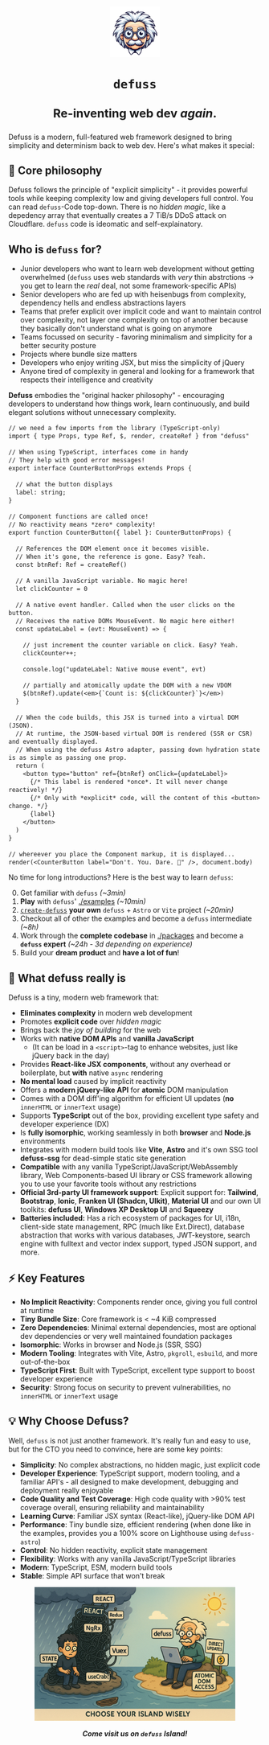 <h1 align="center">

<img src="assets/defuss_mascott.png" width="100px" />

<p align="center">
  <code>defuss</code>
</p>

<sup align="center">

Re-inventing web dev _again_.

</sup>

</h1>

Defuss is a modern, full-featured web framework designed to bring simplicity and determinism back to web dev. Here's what makes it special:

## 🎯 Core philosophy
Defuss follows the principle of "explicit simplicity" - it provides powerful tools while keeping complexity low and giving developers full control. You can read `defuss`-Code top-down. There is no _hidden magic_, like a depedency array that eventually creates a 7 TiB/s DDoS attack on Cloudflare. `defuss` code is ideomatic and self-explainatory. 

## Who is `defuss` for?

- Junior developers who want to learn web development without getting overwhelmed (`defuss` uses web standards with _very_ thin abstrctions -> you get to learn the _real_ deal, not some framework-specific APIs)
- Senior developers who are fed up with heisenbugs from complexity, dependency hells and endless abstractions layers
- Teams that prefer explicit over implicit code and want to maintain control over complexity, not layer one complexity on top of another because they basically don't understand what is going on anymore
- Teams focussed on security - favoring minimalism and simplicity for a better security posture
- Projects where bundle size matters
- Developers who enjoy writing JSX, but miss the simplicity of jQuery
- Anyone tired of complexity in general and looking for a framework that respects their intelligence and creativity

 **Defuss** embodies the "original hacker philosophy" - encouraging developers to understand how things work, learn continuously, and build elegant solutions without unnecessary complexity.

```tsx
// we need a few imports from the library (TypeScript-only)
import { type Props, type Ref, $, render, createRef } from "defuss"

// When using TypeScript, interfaces come in handy
// They help with good error messages!
export interface CounterButtonProps extends Props {

  // what the button displays
  label: string;
}

// Component functions are called once! 
// No reactivity means *zero* complexity!
export function CounterButton({ label }: CounterButtonProps) {

  // References the DOM element once it becomes visible.
  // When it's gone, the reference is gone. Easy? Yeah.
  const btnRef: Ref = createRef()

  // A vanilla JavaScript variable. No magic here!
  let clickCounter = 0

  // A native event handler. Called when the user clicks on the button.
  // Receives the native DOMs MouseEvent. No magic here either!
  const updateLabel = (evt: MouseEvent) => {

    // just increment the counter variable on click. Easy? Yeah.
    clickCounter++;

    console.log("updateLabel: Native mouse event", evt)

    // partially and atomically update the DOM with a new VDOM  
    $(btnRef).update(<em>{`Count is: ${clickCounter}`}</em>)
  }

  // When the code builds, this JSX is turned into a virtual DOM (JSON).
  // At runtime, the JSON-based virtual DOM is rendered (SSR or CSR) and eventually displayed.
  // When using the defuss Astro adapter, passing down hydration state is as simple as passing one prop.
  return (
    <button type="button" ref={btnRef} onClick={updateLabel}>
      {/* This label is rendered *once*. It will never change reactively! */}
      {/* Only with *explicit* code, will the content of this <button> change. */}
      {label}
    </button>
  )
}

// whereever you place the Component markup, it is displayed...
render(<CounterButton label="Don't. You. Dare. 👀" />, document.body)
```

No time for long introductions? Here is the best way to learn `defuss`:

0. Get familiar with `defuss` [](https://stackblitz.com/github/kyr0/defuss/tree/main/examples/with-astro-ts?file=src%2Fcomponents%2FApp.tsx) *(~3min)*
1. **Play** with `defuss`' [./examples](examples/) *(~10min)*
2. [`create-defuss`](https://github.com/kyr0/defuss/tree/main/packages/create-defuss#-getting-started) **your own** `defuss` + `Astro` or `Vite` project  *(~20min)*
3. Checkout all of other the examples and become a `defuss` intermediate *(~8h)*
4. Work through the **complete codebase** in [./packages](packages/) and become a **`defuss` expert** *(~24h - 3d depending on experience)*
5. Build your **dream product** and **have a lot of fun**!

## 🔧 What defuss really is
Defuss is a tiny, modern web framework that:

- **Eliminates complexity** in modern web development
- Promotes **explicit code** over _hidden magic_
- Brings back the *joy of building* for the web
- Works with **native DOM APIs** and **vanilla JavaScript**
  - (It can be load in a `<script>`-tag to enhance websites, just like jQuery back in the day)
- Provides **React-like JSX components**, without any overhead or boilerplate, but **with** native <code>async</code> rendering
- **No mental load** caused by implicit reactivity 
- Offers a **modern jQuery-like API** for **atomic** DOM manipulation
- Comes with a DOM diff'ing algorithm for efficient UI updates (**no** `innerHTML` or `innerText` usage)
- Supports **TypeScript** out of the box, providing excellent type safety and developer experience (DX)
- Is **fully isomorphic**, working seamlessly in both **browser** and **Node.js** environments
- Integrates with modern build tools like **Vite**, **Astro** and it's own SSG tool **defuss-ssg** for dead-simple static site generation
- **Compatible** with any vanilla TypeScript/JavaScript/WebAssembly library, Web Components-based UI library or CSS framework allowing you to use your favorite tools without any restrictions
- **Official 3rd-party UI framework support**: Explicit support for: **Tailwind**, **Bootstrap**, **Ionic**, **Franken UI (Shadcn, UIkit)**, **Material UI** and our own UI toolkits: **defuss UI**, **Windows XP Desktop UI** and **Squeezy**
- **Batteries included:** Has a rich ecosystem of packages for UI, i18n, client-side state management, RPC (much like Ext.Direct), database abstraction that works with various databases, JWT-keystore, search engine with fulltext and vector index support, typed JSON support, and more.

## ⚡ Key Features
- **No Implicit Reactivity**: Components render once, giving you full control at runtime
- **Tiny Bundle Size**: Core framework is < ~4 KiB compressed
- **Zero Dependencies**: Minimal external dependencies, most are optional dev dependencies or very well maintained foundation packages
- **Isomorphic**: Works in browser and Node.js (SSR, SSG)
- **Modern Tooling**: Integrates with Vite, Astro, `pkgroll`, `esbuild`, and more out-of-the-box
- **TypeScript First**: Built with TypeScript, excellent type support to boost developer experience
- **Security**: Strong focus on security to prevent vulnerabilities, no `innerHTML` or `innerText` usage

## 💡 Why Choose Defuss?

Well, `defuss` is not just another framework. It's really fun and easy to use, but for the CTO you need to convince, here are some key points:

- **Simplicity**: No complex abstractions, no hidden magic, just explicit code
- **Developer Experience**: TypeScript support, modern tooling, and a familiar API's - all designed to make development, debugging and deployment really enjoyable
- **Code Quality and Test Coverage**: High code quality with >90% test coverage overall, ensuring reliability and maintainability
- **Learning Curve**: Familiar JSX syntax (React-like), jQuery-like DOM API
- **Performance**: Tiny bundle size, efficient rendering (when done like in the examples, provides you a 100% score on Lighthouse using `defuss-astro`)
- **Control**: No hidden reactivity, explicit state management
- **Flexibility**: Works with any vanilla JavaScript/TypeScript libraries
- **Modern**: TypeScript, ESM, modern build tools
- **Stable**: Simple API surface that won't break

<p align="center">

  <img src="https://raw.githubusercontent.com/kyr0/defuss/refs/heads/main/assets/defuss_comic.png" width="400px" />

</p>

<p align="center">
  <i><b>Come visit us on <code>defuss</code> Island!</b></i>
</p>